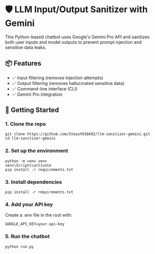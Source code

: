 # 🛡️ LLM Input/Output Sanitizer with Gemini
This Python-based chatbot uses Google's Gemini Pro API and sanitizes both user inputs and model outputs to prevent prompt injection and sensitive data leaks.

## 📦 Features
- ✅ Input filtering (removes injection attempts)
- ✅ Output filtering (removes hallucinated sensitive data)
- ✅ Command-line interface (CLI)
- ✅ Gemini Pro integration

## 🚀 Getting Started

### 1. Clone the repo
   
```
git clone https://github.com/Vikash916692/llm-sanitizer-gemini.git
cd llm-sanitizer-gemini
```
### 2. Set up the environment
```
python -m venv venv
venv\Scripts\activate
pip install -r requirements.txt
```
### 3. Install dependencies

```
pip install -r requirements.txt
```

### 4. Add your API key
Create a .env file in the root with:
```
GOOGLE_API_KEY=your-api-key
```

### 5. Run the chatbot
```
python run.py
```
